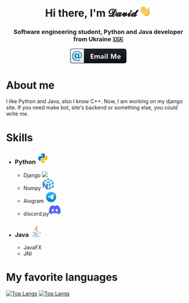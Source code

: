 <h1 align="center">Hi there, I'm 𝓓𝓪𝓿𝓲𝓭 <img src="https://github.com/AsfhtgkDavid/AsfhtgkDavid/raw/main/images/hi.gif" height="32"/></h1>
<h3 align="center">Software engineering student, Python and Java developer from Ukraine 🇺🇦</h3>
<div align="center"><a href="mailto:asfhtgk.david@gmail.com" align="center">
  <img src="https://github.com/AsfhtgkDavid/AsfhtgkDavid/raw/main/images/emailme.svg" height="40" />
</a> </div>

# About me
I like Python and Java, also I know C++. Now, I am working on my django site. If you need make bot, site's backend or something else, you could write me.


# Skills
 - ### Python <img src="https://github.com/AsfhtgkDavid/AsfhtgkDavid/raw/main/images/python.svg" height=32/>
	- Django <img src="https://github.com/AsfhtgkDavid/AsfhtgkDavid/raw/main/images/django.svg" height=32/>
	- Numpy <img src="https://github.com/AsfhtgkDavid/AsfhtgkDavid/raw/main/images/numpy.svg" height=32/>
	- Aiogram <img src="https://github.com/AsfhtgkDavid/AsfhtgkDavid/raw/main/images/telegram.svg" height=32/>
	- discord.py<img src="https://github.com/AsfhtgkDavid/AsfhtgkDavid/raw/main/images/discord.svg" height=32/>
- ### Java <img src="https://github.com/AsfhtgkDavid/AsfhtgkDavid/raw/main/images/java.svg" height=32/>
	- JavaFX
	- JNI


# My favorite languages
[![Top Langs](https://github-readme-stats.vercel.app/api/top-langs/?username=AsfhtgkDavid&layout=compact#gh-light-mode-only)](https://github.com/anuraghazra/github-readme-stats)
[![Top Langs](https://github-readme-stats.vercel.app/api/top-langs/?username=AsfhtgkDavid&layout=compact&theme=dark#gh-dark-theme-only)](https://github.com/anuraghazra/github-readme-stats)
